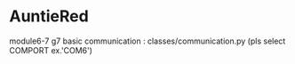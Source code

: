 # AuntieRed
 module6-7 g7
 basic communication : classes/communication.py (pls select COMPORT ex.'COM6')
